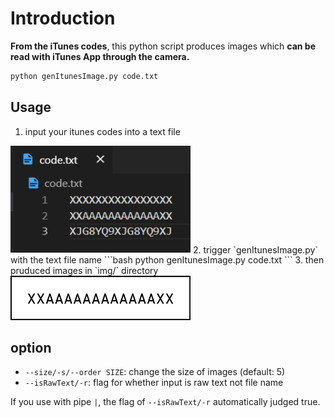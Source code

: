 # Introduction

**From the iTunes codes**, this python script produces images which **can be read with iTunes App through the camera.**

```bash
python genItunesImage.py code.txt
```

## Usage

1. input your itunes codes into a text file
<img src="intro/intro_codeText.png" style="width:30vw;">
2. trigger `genItunesImage.py` with the text file name
```bash
python genItunesImage.py code.txt
```
3. then pruduced images in `img/` directory
<img src="intro/XXAAAAAAAAAAAAXX.png" style="width:30vw;">

## option

- `--size/-s/--order SIZE`: change the size of images (default: 5)
- `--isRawText/-r`: flag for whether input is raw text not file name

If you use with pipe `|`, the flag of `--isRawText/-r` automatically judged true.
